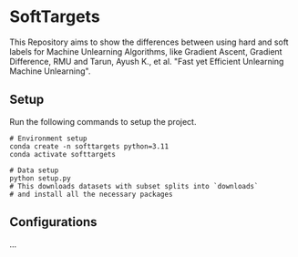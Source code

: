 # SoftTargets
This Repository aims to show the differences between using hard and soft labels for Machine Unlearning Algorithms, like Gradient Ascent, Gradient Difference, RMU and Tarun, Ayush K., et al. "Fast yet Efficient Unlearning Machine Unlearning". 

## Setup

Run the following commands to setup the project.
```
# Environment setup
conda create -n softtargets python=3.11
conda activate softtargets

# Data setup
python setup.py
# This downloads datasets with subset splits into `downloads`
# and install all the necessary packages
```

## Configurations
...
